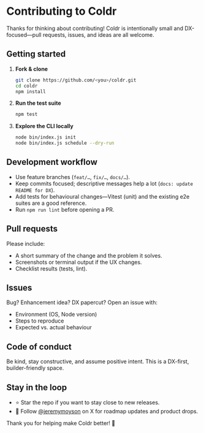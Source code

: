 # Contributing to Coldr

Thanks for thinking about contributing! Coldr is intentionally small and DX-focused—pull requests, issues, and ideas are all welcome.

## Getting started

1. **Fork & clone**
   ```bash
   git clone https://github.com/<you>/coldr.git
   cd coldr
   npm install
   ```

2. **Run the test suite**
   ```bash
   npm test
   ```

3. **Explore the CLI locally**
   ```bash
   node bin/index.js init
   node bin/index.js schedule --dry-run
   ```

## Development workflow

- Use feature branches (`feat/…`, `fix/…`, `docs/…`).
- Keep commits focused; descriptive messages help a lot (`docs: update README for DX`).
- Add tests for behavioural changes—Vitest (unit) and the existing e2e suites are a good reference.
- Run `npm run lint` before opening a PR.

## Pull requests

Please include:

- A short summary of the change and the problem it solves.
- Screenshots or terminal output if the UX changes.
- Checklist results (tests, lint).

## Issues

Bug? Enhancement idea? DX papercut? Open an issue with:

- Environment (OS, Node version)
- Steps to reproduce
- Expected vs. actual behaviour

## Code of conduct

Be kind, stay constructive, and assume positive intent. This is a DX-first, builder-friendly space.

## Stay in the loop

- ⭐️ Star the repo if you want to stay close to new releases.
- 🧊 Follow [@jeremymoyson](https://x.com/jeremymoyson) on X for roadmap updates and product drops.

Thank you for helping make Coldr better! 🧊
